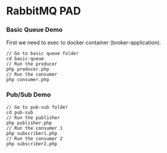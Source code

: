 # RabbitMQ PAD

### Basic Queue Demo
First we need to exec to docker container (broker-application).
```
// Go to basic queue folder
cd basic-queue
// Run the producer
php producer.php
// Run the consumer
php consumer.php
```

### Pub/Sub Demo
```
// Go to pub-sub folder
cd pub-sub
// Run the publisher
php publisher.php
// Run the consumer 1
php subscriber1.php
// Run the consumer 2
php subscriber2.php
```